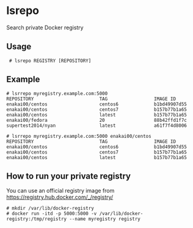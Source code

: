 lsrepo
======

Search private Docker registry


## Usage

```
 # lsrepo REGISTRY [REPOSITORY]
```


## Example

```
# lsrrepo myregistry.example.com:5000
REPOSITORY                        TAG                 IMAGE ID    
enakai00/centos                   centos6             b1bd49907d55
enakai00/centos                   centos7             b157b77b1a65
enakai00/centos                   latest              b157b77b1a65
enakai00/fedora                   20                  88b42ffd1f7c
supertest2014/nyan                latest              a61f7f4d8006 
```


```
# lsrrepo myregistry.example.com:5000 enakai00/centos
REPOSITORY                        TAG                 IMAGE ID    
enakai00/centos                   centos6             b1bd49907d55
enakai00/centos                   centos7             b157b77b1a65
enakai00/centos                   latest              b157b77b1a65
```


## How to run your private registry

You can use an official registry image from https://registry.hub.docker.com/_/registry/

```
# mkdir /var/lib/docker-registry
# docker run -itd -p 5000:5000 -v /var/lib/docker-registry:/tmp/registry --name myregistry registry
```

